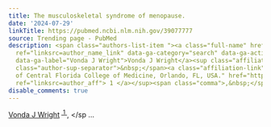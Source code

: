 ```yaml
---
title: The musculoskeletal syndrome of menopause.
date: '2024-07-29'
linkTitle: https://pubmed.ncbi.nlm.nih.gov/39077777
source: Trending page - PubMed
description: <span class="authors-list-item "><a class="full-name" href="https://pubmed.ncbi.nlm.nih.gov/?term=Wright+VJ&amp;cauthor_id=39077777"
  ref="linksrc=author_name_link" data-ga-category="search" data-ga-action="author_link"
  data-ga-label="Vonda J Wright">Vonda J Wright</a><sup class="affiliation-links"><span
  class="author-sup-separator">&nbsp;</span><a class="affiliation-link" title="University
  of Central Florida College of Medicine, Orlando, FL, USA." href="https://pubmed.ncbi.nlm.nih.gov/39077777#full-view-affiliation-1"
  ref="linksrc=author_aff"> 1 </a></sup><span class="comma">,&nbsp;</span></sp ...
disable_comments: true
---
```

<span class="authors-list-item "><a class="full-name" href="https://pubmed.ncbi.nlm.nih.gov/?term=Wright+VJ&amp;cauthor_id=39077777" ref="linksrc=author_name_link" data-ga-category="search" data-ga-action="author_link" data-ga-label="Vonda J Wright">Vonda J Wright</a><sup class="affiliation-links"><span class="author-sup-separator">&nbsp;</span><a class="affiliation-link" title="University of Central Florida College of Medicine, Orlando, FL, USA." href="https://pubmed.ncbi.nlm.nih.gov/39077777#full-view-affiliation-1" ref="linksrc=author_aff"> 1 </a></sup><span class="comma">,&nbsp;</span></sp ...